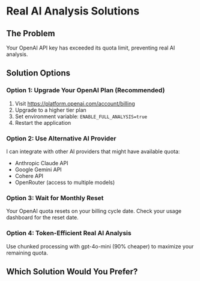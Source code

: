 # Real AI Analysis Solutions

## The Problem
Your OpenAI API key has exceeded its quota limit, preventing real AI analysis.

## Solution Options

### Option 1: Upgrade Your OpenAI Plan (Recommended)
1. Visit https://platform.openai.com/account/billing
2. Upgrade to a higher tier plan
3. Set environment variable: `ENABLE_FULL_ANALYSIS=true`
4. Restart the application

### Option 2: Use Alternative AI Provider
I can integrate with other AI providers that might have available quota:
- Anthropic Claude API
- Google Gemini API
- Cohere API
- OpenRouter (access to multiple models)

### Option 3: Wait for Monthly Reset
Your OpenAI quota resets on your billing cycle date. Check your usage dashboard for the reset date.

### Option 4: Token-Efficient Real AI Analysis
Use chunked processing with gpt-4o-mini (90% cheaper) to maximize your remaining quota.

## Which Solution Would You Prefer?